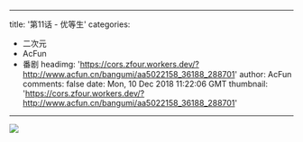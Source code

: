 
---
title: '第11话 - 优等生'
categories: 
 - 二次元
 - AcFun
 - 番剧
headimg: 'https://cors.zfour.workers.dev/?http://www.acfun.cn/bangumi/aa5022158_36188_288701'
author: AcFun
comments: false
date: Mon, 10 Dec 2018 11:22:06 GMT
thumbnail: 'https://cors.zfour.workers.dev/?http://www.acfun.cn/bangumi/aa5022158_36188_288701'
---

<div>   
<img src="https://cors.zfour.workers.dev/?http://www.acfun.cn/bangumi/aa5022158_36188_288701" referrerpolicy="no-referrer">  
</div>
            